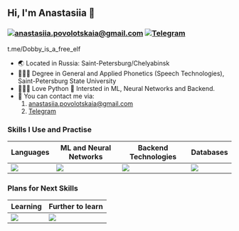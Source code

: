 ## Hi, I'm Anastasiia 👋

### <a href="mailto:YourEmail@gmail.com">![anastasiia.povolotskaia@gmail.com](https://img.shields.io/badge/Gmail-D14836?style=for-the-badge&logo=gmail&logoColor=white)</a> <a href="<t.me/Dobby_is_a_free_elf>">![Telegram](https://img.shields.io/badge/Telegram-2CA5E0?style=flat-squeare&logo=telegram&logoColor=white)</a>
t.me/Dobby_is_a_free_elf
- 🌏 Located in Russia: Saint-Petersburg/Chelyabinsk
- 👩🏻‍🎓 Degree in General and Applied Phonetics (Speech Technologies), Saint-Petersburg State University
- 👩🏻‍💻 Love Python 🐍 Intersted in ML, Neural Networks and Backend.
- 📱 You can contact me via:
    1. [anastasiia.povolotskaia@gmail.com](mailto:anastasiia.povolotskaia@gmail.com)
    2. [Telegram](https://t.me/Dobby_is_a_free_elf)

### Skills I Use and Practise

| Languages | ML and Neural Networks | Backend Technologies | Databases |
|----------------------|------------------------|----------------------|-----------|
| <a href="https://skillicons.dev"><img src="https://skillicons.dev/icons?i=python" /> | <a href="https://skillicons.dev"><img src="https://skillicons.dev/icons?i=pytorch,sklearn" /></a> | <a href="https://skillicons.dev"><img src="https://skillicons.dev/icons?i=fastapi,postman" /></a> | <a href="https://skillicons.dev"><img src="https://skillicons.dev/icons?i=postgres,mysql,sqlite,mongodb" /></a> |

### Plans for Next Skills

| Learning | Further to learn |
|----------|------------------|
| <a href="https://skillicons.dev"><img src="https://skillicons.dev/icons?i=django,docker,kubernetes" /> | <a href="https://skillicons.dev"><img src="https://skillicons.dev/icons?i=flask,redis,selenium" /> |

